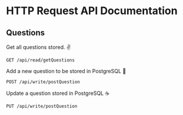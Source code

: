 # HTTP Request API Documentation

## Questions

Get all questions stored. ✌️
```
GET /api/read/getQuestions
```


Add a new question to be stored in PostgreSQL 🤩
```
POST /api/write/postQuestion
```

Update a question stored in PostgreSQL ☕️

```
PUT /api/write/postQuestion
```
